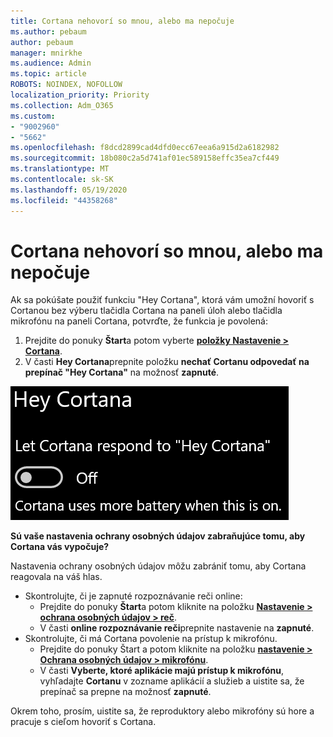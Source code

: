 ```yaml
---
title: Cortana nehovorí so mnou, alebo ma nepočuje
ms.author: pebaum
author: pebaum
manager: mnirkhe
ms.audience: Admin
ms.topic: article
ROBOTS: NOINDEX, NOFOLLOW
localization_priority: Priority
ms.collection: Adm_O365
ms.custom:
- "9002960"
- "5662"
ms.openlocfilehash: f8dcd2899cad4dfd0ecc67eea6a915d2a6182982
ms.sourcegitcommit: 18b080c2a5d741af01ec589158effc35ea7cf449
ms.translationtype: MT
ms.contentlocale: sk-SK
ms.lasthandoff: 05/19/2020
ms.locfileid: "44358268"
---
```

# <a name="cortana-doesnt-talk-to-me-or-cant-hear-me"></a>Cortana nehovorí so mnou, alebo ma nepočuje

Ak sa pokúšate použiť funkciu "Hey Cortana", ktorá vám umožní hovoriť s Cortanou bez výberu tlačidla Cortana na paneli úloh alebo tlačidla mikrofónu na paneli Cortana, potvrďte, že funkcia je povolená:

1. Prejdite do ponuky **Štart**a potom vyberte **[položky Nastavenie > Cortana](ms-settings:cortana?activationSource=GetHelp)**.
2. V časti **Hey Cortana**prepnite položku **nechať Cortanu odpovedať na prepínač "Hey Cortana"** na možnosť **zapnuté**.

![Hej Cortana](media/hey-cortana.png)

**Sú vaše nastavenia ochrany osobných údajov zabraňujúce tomu, aby Cortana vás vypočuje?**

Nastavenia ochrany osobných údajov môžu zabrániť tomu, aby Cortana reagovala na váš hlas.
- Skontrolujte, či je zapnuté rozpoznávanie reči online:
    - Prejdite do ponuky **Štart**a potom kliknite na položku **[Nastavenie > ochrana osobných údajov > reč](ms-settings:privacy-speech?activationSource=GetHelp)**.
    - V časti **online rozpoznávanie reči**prepnite nastavenie na **zapnuté**.
- Skontrolujte, či má Cortana povolenie na prístup k mikrofónu. 
    - Prejdite do ponuky Štart a potom kliknite na položku **[nastavenie > Ochrana osobných údajov > mikrofónu](ms-settings:privacy-microphone?activationSource=GetHelp)**.
    - V časti **Vyberte, ktoré aplikácie majú prístup k mikrofónu**, vyhľadajte **Cortanu** v zozname aplikácií a služieb a uistite sa, že prepínač sa prepne na možnosť **zapnuté**.

Okrem toho, prosím, uistite sa, že reproduktory alebo mikrofóny sú hore a pracuje s cieľom hovoriť s Cortana.
